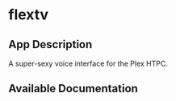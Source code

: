# flextv

## App Description

A super-sexy voice interface for the Plex HTPC.

## Available Documentation

